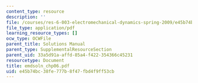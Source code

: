 ```yaml
---
content_type: resource
description: ''
file: /courses/res-6-003-electromechanical-dynamics-spring-2009/e45b74bc38fe777b8f47fbd4f9ff53cb_emdsoln_chp06.pdf
file_type: application/pdf
learning_resource_types: []
ocw_type: OCWFile
parent_title: Solutions Manual
parent_type: SupplementalResourceSection
parent_uid: 33a5d91a-affd-85a4-f422-354366c45231
resourcetype: Document
title: emdsoln_chp06.pdf
uid: e45b74bc-38fe-777b-8f47-fbd4f9ff53cb
---
```


